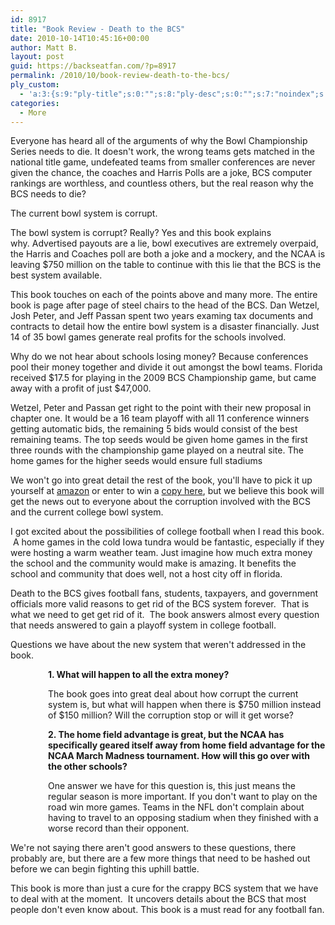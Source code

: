 ```yaml
---
id: 8917
title: "Book Review - Death to the BCS"
date: 2010-10-14T10:45:16+00:00
author: Matt B.
layout: post
guid: https://backseatfan.com/?p=8917
permalink: /2010/10/book-review-death-to-the-bcs/
ply_custom:
  - 'a:3:{s:9:"ply-title";s:0:"";s:8:"ply-desc";s:0:"";s:7:"noindex";s:0:"";}'
categories:
  - More
---
```


<div class="entry">
  <p>
    Everyone has heard all of the arguments of why the Bowl Championship Series needs to die. It doesn't work, the wrong teams gets matched in the national title game, undefeated teams from smaller conferences are never given the chance, the coaches and Harris Polls are a joke, BCS computer rankings are worthless, and countless others, but the real reason why the BCS needs to die?
  </p>

  <p>
    The current bowl system is corrupt.
  </p>

  <p>
    The bowl system is corrupt? Really? Yes and this book explains why. Advertised payouts are a lie, bowl executives are extremely overpaid, the Harris and Coaches poll are both a joke and a mockery, and the NCAA is leaving $750 million on the table to continue with this lie that the BCS is the best system available.
  </p>

  <p>
    This book touches on each of the points above and many more. The entire book is page after page of steel chairs to the head of the BCS. Dan Wetzel, Josh Peter, and Jeff Passan spent two years examing tax documents and contracts to detail how the entire bowl system is a disaster financially. Just 14 of 35 bowl games generate real profits for the schools involved.
  </p>

  <p>
    Why do we not hear about schools losing money? Because conferences pool their money together and divide it out amongst the bowl teams. Florida received $17.5 for playing in the 2009 BCS Championship game, but came away with a profit of just $47,000.
  </p>

  <p>
    Wetzel, Peter and Passan get right to the point with their new proposal in chapter one. It would be a 16 team playoff with all 11 conference winners getting automatic bids, the remaining 5 bids would consist of the best remaining teams. The top seeds would be given home games in the first three rounds with the championship game played on a neutral site. The home games for the higher seeds would ensure full stadiums
  </p>

  <p>
    We won't go into great detail the rest of the book, you'll have to pick it up yourself at <a href="https://www.amazon.com/Death-BCS-Definitive-Against-Championship/dp/1592405703/ref=sr_1_1?ie=UTF8&s=books&qid=1287013902&sr=8-1">amazon</a> or enter to win a <a href="backseatfan.com/bookgiveaway/">copy here</a>, but we believe this book will get the news out to everyone about the corruption involved with the BCS and the current college bowl system.
  </p>

  <p>
    I got excited about the possibilities of college football when I read this book.  A home games in the cold Iowa tundra would be fantastic, especially if they were hosting a warm weather team. Just imagine how much extra money the school and the community would make is amazing. It benefits the school and community that does well, not a host city off in florida.
  </p>

  <p>
    Death to the BCS gives football fans, students, taxpayers, and government officials more valid reasons to get rid of the BCS system forever.  That is what we need to get get rid of it.  The book answers almost every question that needs answered to gain a playoff system in college football.
  </p>

  <p>
    Questions we have about the new system that weren't addressed in the book.
  </p>

  <p style="padding-left: 60px;">
    <strong>1. What will happen to all the extra money? </strong>
  </p>

  <p style="padding-left: 60px;">
    The book goes into great deal about how corrupt the current system is, but what will happen when there is $750 million instead of $150 million? Will the corruption stop or will it get worse?
  </p>

  <p style="padding-left: 60px;">
    <strong>2. The home field advantage is great, but the NCAA has specifically geared itself away from home field advantage for the NCAA March Madness tournament. How will this go over with the other schools? </strong>
  </p>

  <p style="padding-left: 60px;">
    One answer we have for this question is, this just means the regular season is more important. If you don't want to play on the road win more games. Teams in the NFL don't complain about having to travel to an opposing stadium when they finished with a worse record than their opponent.
  </p>

  <p>
    We're not saying there aren't good answers to these questions, there probably are, but there are a few more things that need to be hashed out before we can begin fighting this uphill battle.
  </p>

  <p>
    This book is more than just a cure for the crappy BCS system that we have to deal with at the moment.  It uncovers details about the BCS that most people don't even know about. This book is a must read for any football fan.
  </p>
</div>
